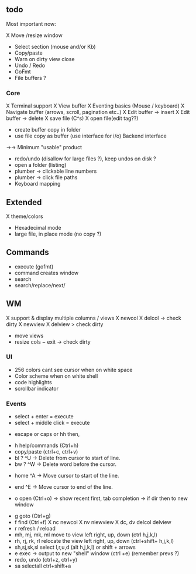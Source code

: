 ## todo

Most important now:

X Move /resize window
- Select section (mouse and/or Kb)
- Copy/paste
- Warn on dirty view close
- Undo / Redo
- GoFmt
- File buffers ?

### Core
X Terminal support
X View buffer
X Eventing basics (Mouse / keyboard)
X Navigate buffer (arrows, scroll, pagination etc..)
X Edit buffer -> insert
X Edit buffer -> delete
X save file (C^s)
X open file(edit tag??)
- create buffer copy in folder
- use file copy as buffer (use interface for i/o) Backend interface

->-> Minimum "usable" product

- redo/undo (disallow for large files ?), keep undos on disk ?
- open a folder (listing)
- plumber -> clickable line numbers
- plumber -> click file paths
- Keyboard mapping

## Extended
X theme/colors
- Hexadecimal mode
- large file, in place mode (no copy ?)

## Commands
- execute (gofmt)
- command creates window
- search
- search/replace/next/

## WM
X support & display multiple columns / views
X newcol
X  delcol -> check dirty
X newview
X delview > check dirty
- move views
- resize cols
~ exit -> check dirty

### UI
- 256 colors cant see cursor when on white space
- Color scheme when on white shell
- code highlights
- scrollbar indicator

### Events
- select + enter = execute
- select + middle click = execute
+ escape or caps or hh then,
- h help/commands (Ctrl+h)
- copy/paste (ctrl+c, ctrl+v)
- bl ? ^U -> Delete from cursor to start of line.
- bw ? ^W -> Delete word before the cursor.
+ home ^A -> Move cursor to start of the line.
- end ^E -> Move cursor to end of the line.
+ o open (Ctrl+o) -> show recent first, tab completion -> if dir then to new window
- g goto (Ctrl+g)
- f find (Ctrl+f)
X nc newcol 
X nv niewview
X dc, dv delcol delview
- r refresh / reload
- mh, mj, mk, ml move to view left right, up, down  (ctrl h,j,k,l)
- rh, rj, rk, rl relocate the view left right, up, down  (ctrl+shift+ h,j,k,l)
- sh,sj,sk,sl select l,r,u,d (alt h,j,k,l) or shift + arrows
- e exec -> output to new "shell" window (ctrl +e) (remember prevs ?)
- redo, undo (ctrl+z, ctrl+y)
- sa selectall ctrl+shift+a


